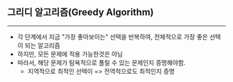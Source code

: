 ## 그리디 알고리즘(Greedy Algorithm)

***

- 각 단계에서 지금 "가장 좋아보이는" 선택을 반복하여, 전체적으로 가장 좋은 선택이 되는 알고리즘
- 하지만, 모든 문제에 적용 가능한것은 아님
- 따라서, 해당 문제가 탐욕적으로 풀릴 수 있는 문제인지 증명해야함.
	- 지역적으로 최적인 선택이 => 전역적으로도 최적인지 증명